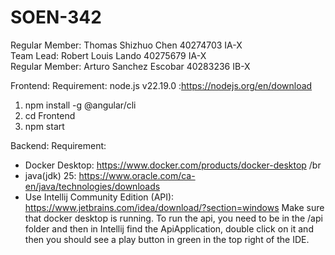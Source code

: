 # SOEN-342

Regular Member: Thomas Shizhuo Chen 40274703 IA-X <br>
Team Lead: Robert Louis Lando 40275679 IA-X <br>
Regular Member: Arturo Sanchez Escobar 40283236 IB-X

Frontend:
Requirement: node.js v22.19.0 :https://nodejs.org/en/download
1. npm install -g @angular/cli
2. cd Frontend
3. npm start

Backend:
Requirement: 
- Docker Desktop: https://www.docker.com/products/docker-desktop /br
- java(jdk) 25: https://www.oracle.com/ca-en/java/technologies/downloads
- Use Intellij Community Edition (API): https://www.jetbrains.com/idea/download/?section=windows
Make sure that docker desktop is running.
To run the api, you need to be in the /api folder and then in Intellij find the ApiApplication, double click on it and then you should see a play button in green in the top right of the IDE.
